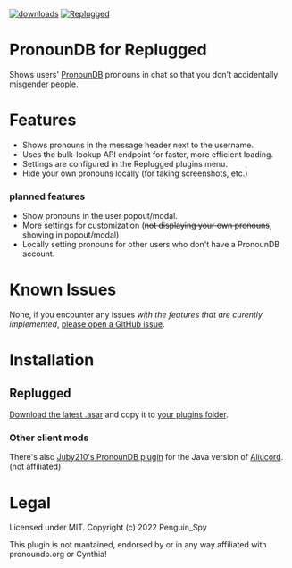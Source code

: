 [![downloads](https://img.shields.io/github/downloads/Penguin-Spy/replugged-pronoundb/latest/total?color=ff69b4&logo=github)](https://github.com/Penguin-Spy/replugged-pronoundb/releases/latest/download/dev.penguinspy.pronoundb.asar) [![Replugged](https://img.shields.io/badge/client-Replugged-7289da?logo=discord&logoColor=fff)](https://replugged.dev/)  
# PronounDB for Replugged
Shows users' [PronounDB](https://pronoundb.org) pronouns in chat so that you don't accidentally misgender people.

# Features
- Shows pronouns in the message header next to the username.
- Uses the bulk-lookup API endpoint for faster, more efficient loading.
- Settings are configured in the Replugged plugins menu.
- Hide your own pronouns locally (for taking screenshots, etc.)
### planned features
- Show pronouns in the user popout/modal.
- More settings for customization (~~not displaying your own pronouns~~, showing in popout/modal)
- Locally setting pronouns for other users who don't have a PronounDB account.


# Known Issues
None, if you encounter any issues *with the features that are curently implemented*, [please open a GitHub issue](https://github.com/Penguin-Spy/replugged-pronoundb/issues).

# Installation
## Replugged
[Download the latest .asar](https://github.com/Penguin-Spy/replugged-pronoundb/releases/latest/download/dev.penguinspy.pronoundb.asar) and copy it to [your plugins folder](https://github.com/replugged-org/replugged#installing-plugins-and-themes).

### Other client mods
There's also [Juby210's PronounDB plugin](https://github.com/Juby210/Aliucord-plugins#pronoundb) for the Java version of [Aliucord](https://github.com/Aliucord/Aliucord "A Discord mod for Android"). (not affiliated)

# Legal
Licensed under MIT. Copyright (c) 2022 Penguin_Spy

This plugin is not mantained, endorsed by or in any way affiliated with pronoundb.org or Cynthia!  
